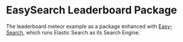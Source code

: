 EasySearch Leaderboard Package
==============================

The leaderboard meteor example as a package enhanced with [Easy-Search](https://github.com/matteodem/meteor-easy-search), which runs Elastic Search as its Search Engine.
